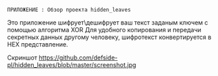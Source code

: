 
    ПРИЛОЖЕНИЕ : Обзор проекта hidden_leaves


Это приложение шифрует\дешифрует ваш текст заданым ключем с помощью алгоритма XOR
Для удобного копирования и передачи секретных данных другому человеку, шифротекст конвертируется в HEX представление.

Скриншот https://github.com/defside-pl/hidden_leaves/blob/master/screenshot.jpg
